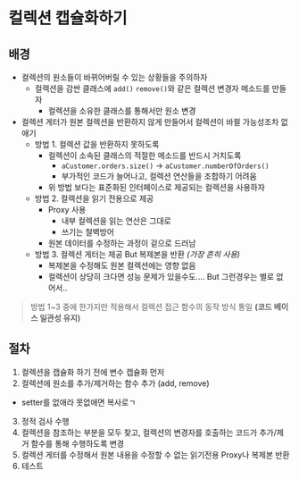 # 컬렉션 캡슐화하기
## 배경
- 컬렉션의 원소들이 바뀌어버릴 수 있는 상황들을 주의하자
  - 컬렉션을 감싼 클래스에 `add()` `remove()`와 같은 컬렉션 변경자 메소드를 만들자
    - 컬렉션을 소유한 클래스를 통해서만 원소 변경
- 컬렉션 게터가 원본 컬렉션을 반환하지 않게 만들어서 컬렉션이 바뀔 가능성조차 없애기
  - 방법 1. 컬렉션 값을 반환하지 못하도록
    - 컬렉션이 소속된 클래스의 적절한 메소드를 반드시 거치도록
      - `aCustomer.orders.size()` → `aCustomer.numberOfOrders()`
      - 부가적인 코드가 늘어나고, 컬렉션 연산들을 조합하기 어려움
    - 위 방법 보다는 표준화된 인터페이스로 제공되는 컬렉션을 사용하자
  - 방법 2. 컬렉션을 읽기 전용으로 제공
    - Proxy 사용
      - 내부 컬렉션을 읽는 연산은 그대로
      - 쓰기는 철벽방어
    - 원본 데이터를 수정하는 과정이 겉으로 드러남
  - 방법 3. 컬렉션 게터는 제공 But 복제본을 반환 *(가장 흔히 사용)*
    - 복제본을 수정해도 원본 컬렉션에는 영향 없음
    - 컬렉션이 상당히 크다면 성능 문제가 있을수도.... But 그런경우는 별로 없어서..
> 방법 1~3 중에 한가지만 적용해서 컬렉션 접근 함수의 동작 방식 통일 **(코드 베이스 일관성 유지)**

## 절차
1. 컬렉션을 캡슐화 하기 전에 변수 캡슐화 먼저
2. 컬렉션에 원소를 추가/제거하는 함수 추가 (add, remove)
  - setter를 없애라 못없애면 복사로ㄱ
3. 정적 검사 수행
4. 컬렉션을 참조하는 부분을 모두 찾고, 컬렉션의 변경자를 호출하는 코드가 추가/제거 함수를 통해 수행하도록 변경
5. 컬렉션 게터를 수정해서 원본 내용을 수정할 수 없는 읽기전용 Proxy나 복제본 반환
6. 테스트


